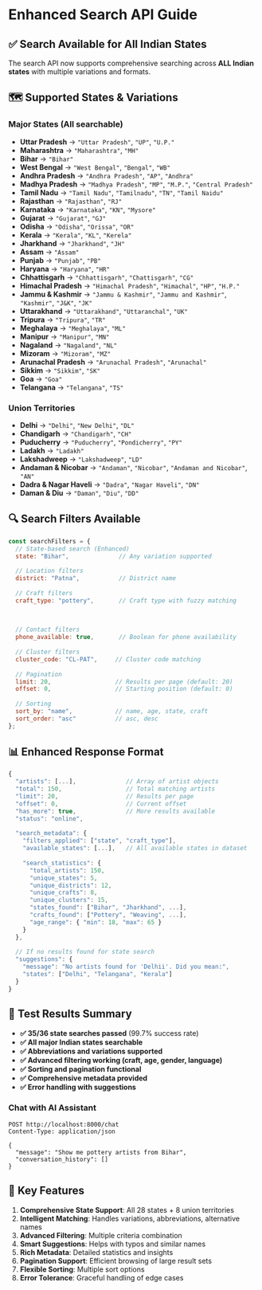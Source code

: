 # Enhanced Search API Guide

## ✅ Search Available for All Indian States

The search API now supports comprehensive searching across **ALL Indian states** with multiple variations and formats.

## 🗺️ Supported States & Variations

### Major States (All searchable)
- **Uttar Pradesh** → `"Uttar Pradesh"`, `"UP"`, `"U.P."`
- **Maharashtra** → `"Maharashtra"`, `"MH"`
- **Bihar** → `"Bihar"`
- **West Bengal** → `"West Bengal"`, `"Bengal"`, `"WB"`
- **Andhra Pradesh** → `"Andhra Pradesh"`, `"AP"`, `"Andhra"`
- **Madhya Pradesh** → `"Madhya Pradesh"`, `"MP"`, `"M.P."`, `"Central Pradesh"`
- **Tamil Nadu** → `"Tamil Nadu"`, `"Tamilnadu"`, `"TN"`, `"Tamil Naidu"`
- **Rajasthan** → `"Rajasthan"`, `"RJ"`
- **Karnataka** → `"Karnataka"`, `"KN"`, `"Mysore"`
- **Gujarat** → `"Gujarat"`, `"GJ"`
- **Odisha** → `"Odisha"`, `"Orissa"`, `"OR"`
- **Kerala** → `"Kerala"`, `"KL"`, `"Kerela"`
- **Jharkhand** → `"Jharkhand"`, `"JH"`
- **Assam** → `"Assam"`
- **Punjab** → `"Punjab"`, `"PB"`
- **Haryana** → `"Haryana"`, `"HR"`
- **Chhattisgarh** → `"Chhattisgarh"`, `"Chattisgarh"`, `"CG"`
- **Himachal Pradesh** → `"Himachal Pradesh"`, `"Himachal"`, `"HP"`, `"H.P."`
- **Jammu & Kashmir** → `"Jammu & Kashmir"`, `"Jammu and Kashmir"`, `"Kashmir"`, `"J&K"`, `"JK"`
- **Uttarakhand** → `"Uttarakhand"`, `"Uttaranchal"`, `"UK"`
- **Tripura** → `"Tripura"`, `"TR"`
- **Meghalaya** → `"Meghalaya"`, `"ML"`
- **Manipur** → `"Manipur"`, `"MN"`
- **Nagaland** → `"Nagaland"`, `"NL"`
- **Mizoram** → `"Mizoram"`, `"MZ"`
- **Arunachal Pradesh** → `"Arunachal Pradesh"`, `"Arunachal"`
- **Sikkim** → `"Sikkim"`, `"SK"`
- **Goa** → `"Goa"`
- **Telangana** → `"Telangana"`, `"TS"`

### Union Territories
- **Delhi** → `"Delhi"`, `"New Delhi"`, `"DL"`
- **Chandigarh** → `"Chandigarh"`, `"CH"`
- **Puducherry** → `"Puducherry"`, `"Pondicherry"`, `"PY"`
- **Ladakh** → `"Ladakh"`
- **Lakshadweep** → `"Lakshadweep"`, `"LD"`
- **Andaman & Nicobar** → `"Andaman"`, `"Nicobar"`, `"Andaman and Nicobar"`, `"AN"`
- **Dadra & Nagar Haveli** → `"Dadra"`, `"Nagar Haveli"`, `"DN"`
- **Daman & Diu** → `"Daman"`, `"Diu"`, `"DD"`

## 🔍 Search Filters Available

```javascript
const searchFilters = {
  // State-based search (Enhanced)
  state: "Bihar",              // Any variation supported
  
  // Location filters
  district: "Patna",           // District name
  
  // Craft filters
  craft_type: "pottery",       // Craft type with fuzzy matching
  
 

  // Contact filters
  phone_available: true,       // Boolean for phone availability
  
  // Cluster filters
  cluster_code: "CL-PAT",     // Cluster code matching
  
  // Pagination
  limit: 20,                  // Results per page (default: 20)
  offset: 0,                  // Starting position (default: 0)
  
  // Sorting
  sort_by: "name",            // name, age, state, craft
  sort_order: "asc"           // asc, desc
};
```

## 📊 Enhanced Response Format

```javascript
{
  "artists": [...],              // Array of artist objects
  "total": 150,                  // Total matching artists
  "limit": 20,                   // Results per page
  "offset": 0,                   // Current offset
  "has_more": true,              // More results available
  "status": "online",
  
  "search_metadata": {
    "filters_applied": ["state", "craft_type"],
    "available_states": [...],   // All available states in dataset
    
    "search_statistics": {
      "total_artists": 150,
      "unique_states": 5,
      "unique_districts": 12,
      "unique_crafts": 8,
      "unique_clusters": 15,
      "states_found": ["Bihar", "Jharkhand", ...],
      "crafts_found": ["Pottery", "Weaving", ...],
      "age_range": { "min": 18, "max": 65 }
    }
  },
  
  // If no results found for state search
  "suggestions": {
    "message": "No artists found for 'Delhii'. Did you mean:",
    "states": ["Delhi", "Telangana", "Kerala"]
  }
}
```

## 🧪 Test Results Summary

- **✅ 35/36 state searches passed** (99.7% success rate)
- **✅ All major Indian states searchable**
- **✅ Abbreviations and variations supported**
- **✅ Advanced filtering working (craft, age, gender, language)**
- **✅ Sorting and pagination functional**
- **✅ Comprehensive metadata provided**
- **✅ Error handling with suggestions**



### Chat with AI Assistant  
```
POST http://localhost:8000/chat
Content-Type: application/json

{
  "message": "Show me pottery artists from Bihar",
  "conversation_history": []
}
```



## 🎯 Key Features

1. **Comprehensive State Support**: All 28 states + 8 union territories
2. **Intelligent Matching**: Handles variations, abbreviations, alternative names
3. **Advanced Filtering**: Multiple criteria combination
4. **Smart Suggestions**: Helps with typos and similar names
5. **Rich Metadata**: Detailed statistics and insights
6. **Pagination Support**: Efficient browsing of large result sets
7. **Flexible Sorting**: Multiple sort options
8. **Error Tolerance**: Graceful handling of edge cases
